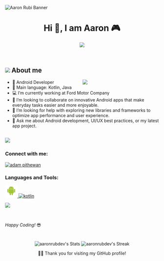 ![Aaron Rubi Banner](https://github.com/user-attachments/assets/7321a567-7cb7-4210-b314-14c427210326)

<h1 align="center">Hi 👋, I am Aaron 🎮</h1>

<p align="center">
  <img src="https://readme-typing-svg.herokuapp.com?font=Time+New+Roman&color=73daca&size=30&center=true&vCenter=true&width=600&height=100&lines=Success+is+the+sum+of+small+efforts;repeated+day+in+and+day+out">
</p>

<br>

## <picture><img src = "https://github.com/7oSkaaa/7oSkaaa/blob/main/Images/about_me.gif?raw=true" width = 50px></picture> About me

<picture> <img align="right" src="https://github.com/7oSkaaa/7oSkaaa/blob/main/Images/Right_Side.gif?raw=true" width = 250px></picture>


  - 📱 Android Developer
  - 🌟 Main language: Kotlin, Java
  - 💻 I’m currently working at Ford Motor Company
  - 👯 I’m looking to collaborate on innovative Android apps that make everyday tasks easier and more enjoyable.
  - 🤔 I’m looking for help with exploring new libraries and frameworks to optimize app performance and user experience.
  - 💬 Ask me about Android development, UI/UX best practices, or my latest app project.

<br>
<a href="https://www.youtube.com/watch?v=dQw4w9WgXcQ"><img src="https://user-images.githubusercontent.com/73097560/115834477-dbab4500-a447-11eb-908a-139a6edaec5c.gif"></a>


<br>

<h3 align="left">Connect with me:</h3>
<p align="left">
  <a href="https://www.linkedin.com/in/aaron-mendoza-rubi-94372b224/" target="blank">
    <img align="center"
      src="https://raw.githubusercontent.com/rahuldkjain/github-profile-readme-generator/master/src/images/icons/Social/linked-in-alt.svg"
      alt="adam pithewan" height="30" width="40" />
  </a>
  
  <br>

<h3 align="left">Languages and Tools:</h3>
<p align="left"> 
  <a href="https://developer.android.com" target="_blank" rel="noreferrer"> 
    <img src="https://raw.githubusercontent.com/devicons/devicon/master/icons/android/android-original-wordmark.svg"
    alt="android" width="40" height="40" /> 
  </a> 
 <a href="https://developer.mozilla.org/en-US/docs/Web/JavaScript" target="_blank"
    rel="noreferrer"> <a href="https://kotlinlang.org" target="_blank" rel="noreferrer">
    <img src="https://www.vectorlogo.zone/logos/kotlinlang/kotlinlang-icon.svg" alt="kotlin" width="40" height="40" />

<br>



<a href="https://www.youtube.com/watch?v=dQw4w9WgXcQ"><img src="https://user-images.githubusercontent.com/73097560/115834477-dbab4500-a447-11eb-908a-139a6edaec5c.gif"></a>



<br>

<i>Happy Coding!</i> 😎

<br>

</div>

<div align="center">

![aaronrubdev's Stats](https://github-readme-stats.vercel.app/api?username=aaronrubdev&theme=tokyonight&show_icons=true&hide_border=false&count_private=true)
![aaronrubdev's Streak](https://github-readme-streak-stats.herokuapp.com/?user=aaronrubdev&theme=tokyonight&hide_border=false)

🙋‍♂️ Thank you for visiting my GitHub profile!
